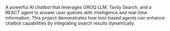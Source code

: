 A powerful AI chatbot that leverages GROQ LLM, Tavily Search, and a REACT agent to answer user queries with intelligence and real-time information. This project demonstrates how tool-based agents can enhance chatbot capabilities by integrating search results dynamically.
